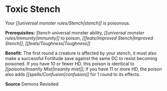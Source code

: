 ﻿---
cssclass: [feats]

---
# Toxic Stench

Your _[[universal monster rules/Stench|stench]]_ is poisonous.

**Prerequisites:** _Stench_ universal monster ability, _[[universal monster rules/Immunity|immunity]]_ to poison, _[[feats/Improved Stench|Improved Stench]]_, _[[feats/Toughness|Toughness]]_

**Benefit:** The first round a creature is affected by your _stench_, it must also make a successful Fortitude save against the same DC to resist becoming poisoned. If you have 10 or fewer HD, this poison is identical to _[[poisons/Insanity Mist|insanity mist]]_; if you have 11 or more HD, the poison also adds _[[spells/Confusion|confusion]]_ for 1 round to its effects.

**Source** Demons Revisited
